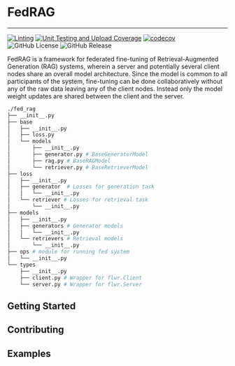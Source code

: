 # FedRAG

---------------------------------------------------------------------------------------

[![Linting](https://github.com/VectorInstitute/fed-rag/actions/workflows/lint.yml/badge.svg)](https://github.com/VectorInstitute/fed-rag/actions/workflows/lint.yml)
[![Unit Testing and Upload Coverage](https://github.com/VectorInstitute/fed-rag/actions/workflows/unit_test.yml/badge.svg)](https://github.com/VectorInstitute/fed-rag/actions/workflows/unit_test.yml)
[![codecov](https://codecov.io/github/VectorInstitute/fed-rag/graph/badge.svg?token=JjJBPckP8v)](https://codecov.io/github/VectorInstitute/fed-rag)
![GitHub License](https://img.shields.io/github/license/VectorInstitute/fed-rag)
![GitHub Release](https://img.shields.io/github/v/release/VectorInstitute/fed-rag)

FedRAG is a framework for federated fine-tuning of Retrieval-Augmented Generation
(RAG) systems, wherein a server and potentially several client nodes share an overall
model architecture. Since the model is common to all participants of the system,
fine-tuning can be done collaboratively without any of the raw data leaving any
of the client nodes. Instead only the model weight updates are shared between
the client and the server.

```sh
./fed_rag
├── __init__.py
├── base
│   ├── __init__.py
│   ├── loss.py
│   └── models
│       ├── __init__.py
│       ├── generator.py # BaseGeneratorModel
│       ├── rag.py # BaseRAGModel
│       └── retriever.py # BaseRetrieverModel
├── loss
│   ├── __init__.py
│   ├── generator  # Losses for generation task
│   │   └── __init__.py
│   └── retriever # Losses for retrieval task
│       └── __init__.py
├── models
│   ├── __init__.py
│   ├── generators # Generator models
│   │   └── __init__.py
│   └── retrievers # Retrieval models
│       └── __init__.py
├── ops # module for running fed system
│   └── __init__.py
└── types
    ├── __init__.py
    ├── client.py # Wrapper for flwr.Client
    └── server.py # Wrapper for flwr.Server
```

## Getting Started

## Contributing

## Examples
